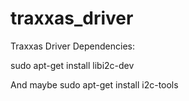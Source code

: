 # traxxas_driver
Traxxas Driver
Dependencies:

sudo apt-get install libi2c-dev

And maybe sudo apt-get install i2c-tools
